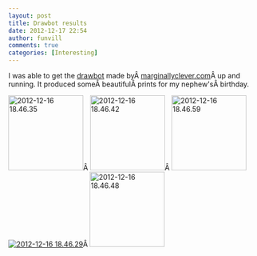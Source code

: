 ```yaml
---
layout: post
title: Drawbot results 
date: 2012-12-17 22:54
author: funvill
comments: true
categories: [Interesting]
---
```

I was able to get the <a href="https://github.com/i-make-robots/drawbot">drawbot</a> made byÂ <a href="http://www.marginallyclever.com/blog/">marginallyclever.com</a>Â up and running. It produced someÂ beautifulÂ prints for my nephew'sÂ birthday.

<a href="http://www.abluestar.com/blog/wp-content/uploads/2012/12/2012-12-16-18.46.35.jpg"><img class="alignnone size-thumbnail wp-image-3089" alt="2012-12-16 18.46.35" src="http://www.abluestar.com/blog/wp-content/uploads/2012/12/2012-12-16-18.46.35-150x150.jpg" width="150" height="150" /></a>Â <img class="alignnone size-thumbnail wp-image-3090" alt="2012-12-16 18.46.42" src="http://www.abluestar.com/blog/wp-content/uploads/2012/12/2012-12-16-18.46.42-150x150.jpg" width="150" height="150" />Â <img class="alignnone size-thumbnail wp-image-3092" alt="2012-12-16 18.46.59" src="http://www.abluestar.com/blog/wp-content/uploads/2012/12/2012-12-16-18.46.59-150x150.jpg" width="150" height="150" /><a href="http://www.abluestar.com/blog/wp-content/uploads/2012/12/2012-12-16-18.46.29.jpg"><img class="alignnone  wp-image-3093" alt="2012-12-16 18.46.29" src="http://www.abluestar.com/blog/wp-content/uploads/2012/12/2012-12-16-18.46.29-300x225.jpg" /></a>Â <img class="alignnone size-thumbnail wp-image-3091" alt="2012-12-16 18.46.48" src="http://www.abluestar.com/blog/wp-content/uploads/2012/12/2012-12-16-18.46.48-150x150.jpg" width="150" height="150" />
